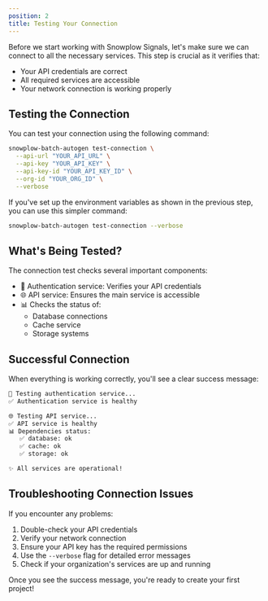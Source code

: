 ```yaml
---
position: 2
title: Testing Your Connection
---
```


Before we start working with Snowplow Signals, let's make sure we can connect to all the necessary services. This step is crucial as it verifies that:

- Your API credentials are correct
- All required services are accessible
- Your network connection is working properly

## Testing the Connection

You can test your connection using the following command:

```bash
snowplow-batch-autogen test-connection \
  --api-url "YOUR_API_URL" \
  --api-key "YOUR_API_KEY" \
  --api-key-id "YOUR_API_KEY_ID" \
  --org-id "YOUR_ORG_ID" \
  --verbose
```

If you've set up the environment variables as shown in the previous step, you can use this simpler command:

```bash
snowplow-batch-autogen test-connection --verbose
```

## What's Being Tested?

The connection test checks several important components:

- 🔐 Authentication service: Verifies your API credentials
- 🌐 API service: Ensures the main service is accessible
- 📊 Checks the status of:
  - Database connections
  - Cache service
  - Storage systems

## Successful Connection

When everything is working correctly, you'll see a clear success message:

```bash
🔐 Testing authentication service...
✅ Authentication service is healthy

🌐 Testing API service...
✅ API service is healthy
📊 Dependencies status:
   ✅ database: ok
   ✅ cache: ok
   ✅ storage: ok

✨ All services are operational!
```

## Troubleshooting Connection Issues

If you encounter any problems:

1. Double-check your API credentials
2. Verify your network connection
3. Ensure your API key has the required permissions
4. Use the `--verbose` flag for detailed error messages
5. Check if your organization's services are up and running

Once you see the success message, you're ready to create your first project!
